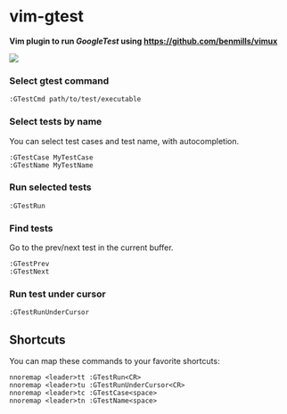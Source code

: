 # vim-gtest

**Vim plugin to run *GoogleTest* using https://github.com/benmills/vimux**

<img src="http://files.pezzato.net/github/vim-gtest.gif" />

### Select gtest command

```
:GTestCmd path/to/test/executable
```

### Select tests by name

You can select test cases and test name, with autocompletion.

```
:GTestCase MyTestCase
:GTestName MyTestName
```

### Run selected tests

```
:GTestRun
```

### Find tests

Go to the prev/next test in the current buffer.

```
:GTestPrev
:GTestNext
```

### Run test under cursor

```
:GTestRunUnderCursor
```

## Shortcuts

You can map these commands to your favorite shortcuts:

```
nnoremap <leader>tt :GTestRun<CR>
nnoremap <leader>tu :GTestRunUnderCursor<CR>
nnoremap <leader>tc :GTestCase<space>
nnoremap <leader>tn :GTestName<space>
```
